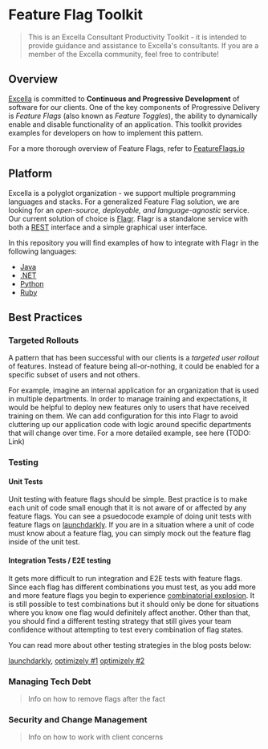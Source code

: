 # Feature Flag Toolkit

>This is an Excella Consultant Productivity Toolkit - it is intended to provide guidance and assistance to Excella's consultants. If you are a member of the Excella community, feel free to contribute!

## Overview

[Excella](https://www.excella.com/) is committed to **Continuous and Progressive Development** of software for our clients. One of the key components of Progressive Delivery is _Feature Flags_ (also known as _Feature Toggles_), the ability to dynamically enable and disable functionality of an application. This toolkit provides examples for developers on how to implement this pattern.

For a more thorough overview of Feature Flags, refer to [FeatureFlags.io](https://featureflags.io/)

## Platform

Excella is a polyglot organization - we support multiple programming languages and stacks. For a generalized Feature Flag solution, we are looking for an _open-source, deployable, and language-agnostic_ service. Our current solution of choice is [Flagr](https://checkr.github.io/flagr/). Flagr is a standalone service with both a [REST](https://en.wikipedia.org/wiki/Representational_state_transfer) interface and a simple graphical user interface.

In this repository you will find examples of how to integrate with Flagr in the following languages:


* [Java](https://github.com/excellaco/feature-flag-toolkit/blob/master/java/README.md)
* [.NET](https://github.com/excellaco/feature-flag-toolkit/blob/master/dotnet/README.md)
* [Python](https://github.com/excellaco/feature-flag-toolkit/blob/master/python/README.md)
* [Ruby](https://github.com/excellaco/feature-flag-toolkit/blob/master/ruby/README.md)

## Best Practices

### Targeted Rollouts

A pattern that has been successful with our clients is a _targeted user rollout_ of features. Instead of feature being all-or-nothing, it could be enabled for a specific subset of users and not others.

For example, imagine an internal application for an organization that is used in multiple departments. In order to manage training and expectations, it would be helpful to deploy new features only to users that have received training on them. We can add configuration for this into Flagr to avoid cluttering up our application code with logic around specific departments that will change over time. For a more detailed example, see here (TODO: Link)

### Testing

#### Unit Tests
Unit testing with feature flags should be simple. Best practice is to make each unit of code small enough that it is not aware of or affected by any feature flags. You can see a psuedocode example of doing unit tests with feature flags on [launchdarkly](https://launchdarkly.com/blog/testing-with-feature-flags/#TestingwithFeatureFlags-UnitTesting). If you are in a situation where a unit of code must know about a feature flag, you can simply mock out the feature flag inside of the unit test.

#### Integration Tests / E2E testing
It gets more difficult to run integration and E2E tests with feature flags. Since each flag has different combinations you must test, as you add more and more feature flags you begin to experience [combinatorial explosion](https://www.freecodecamp.org/news/combinatorics-handle-with-care-ed808b48e5dd/). It is still possible to test combinations but it should only be done for situations where you know one flag would definitely affect another. Other than that, you should find a different testing strategy that still gives your team confidence without attempting to test every combination of flag states. 

You can read more about other testing strategies in the blog posts below:

[launchdarkly](https://launchdarkly.com/blog/testing-with-feature-flags/), 
[optimizely #1](https://blog.optimizely.com/2019/02/11/using-feature-flags-to-test-in-production/)
[optimizely #2](https://blog.optimizely.com/2020/06/04/best-practices-feature-flag-testing-qa/)

### Managing Tech Debt

> Info on how to remove flags after the fact

### Security and Change Management

> Info on how to work with client concerns
